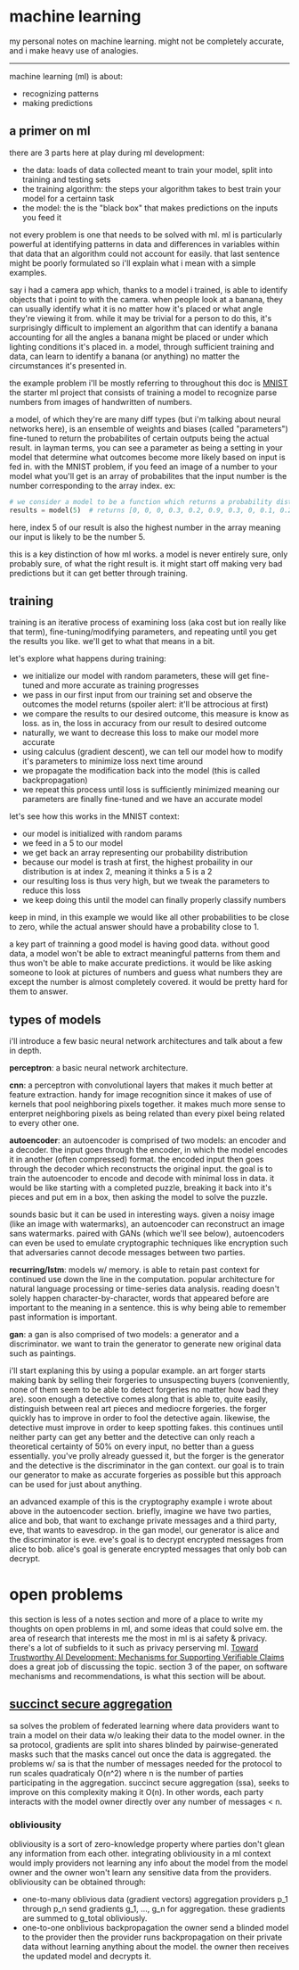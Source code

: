 # machine learning

my personal notes on machine learning. might not be completely accurate, and i make heavy use of analogies.

---

machine learning (ml) is about:
- recognizing patterns
- making predictions

## a primer on ml
there are 3 parts here at play during ml development:
- the data: loads of data collected meant to train your model, split into training and testing sets
- the training algorithm: the steps your algorithm takes to best train your model for a certainn task
- the model: the is the "black box" that makes predictions on the inputs you feed it

not every problem is one that needs to be solved with ml. ml is particularly powerful at identifying patterns in data and differences in variables within that data that an algorithm could not account for easily. that last sentence might be poorly formulated so i'll explain what i mean with a simple examples.

say i had a camera app which, thanks to a model i trained, is able to identify objects that i point to with the camera. when people look at a banana, they can usually identify what it is no matter how it's placed or what angle they're viewing it from. while it may be trivial for a person to do this, it's surprisingly difficult to implement an algorithm that can identify a banana accounting for all the angles a banana might be placed or under which lighting conditions it's placed in. a model, through sufficient training and data, can learn to identify a banana (or anything) no matter the circumstances it's presented in.

the example problem i'll be mostly referring to throughout this doc is [MNIST](https://en.wikipedia.org/wiki/MNIST_database) the starter ml project that consists of training a model to recognize parse numbers from images of handwritten of numbers.

a model, of which they're are many diff types (but i'm talking about neural networks here), is an ensemble of weights and biases (called "parameters") fine-tuned to return the probabilites of certain outputs being the actual result. in layman terms, you can see a parameter as being a setting in your model that determine what outcomes become more likely based on input is fed in. with the MNIST problem, if you feed an image of a number to your model what you'll get is an array of probabilites that the input number is the number corresponding to the array index.
ex:
```py
# we consider a model to be a function which returns a probability distribution
results = model(5)  # returns [0, 0, 0, 0.3, 0.2, 0.9, 0.3, 0, 0.1, 0.2]
```
here, index 5 of our result is also the highest number in the array meaning our input is likely to be the number 5.

this is a key distinction of how ml works. a model is never entirely sure, only probably sure, of what the right result is. it might start off making very bad predictions but it can get better through training.

## training
training is an  iterative process of examining loss (aka cost but ion really like that term), fine-tuning/modifying parameters, and repeating until you get the results you like. we'll get to what that means in a bit.

let's explore what happens during training:
- we initialize our model with random parameters, these will get fine-tuned and more accurate as training progresses
- we pass in our first input from our training set and observe the outcomes the model returns (spoiler alert: it'll be attrocious at first)
- we compare the results to our desired outcome, this measure is know as loss. as in, the loss in accuracy from our result to desired outcome
- naturally, we want to decrease this loss to make our model more accurate
- using calculus (gradient descent), we can tell our model how to modify it's parameters to minimize loss next time around
- we propagate the modification back into the model (this is called backpropagation)
- we repeat this process until loss is sufficiently minimized meaning our parameters are finally fine-tuned and we have an accurate model

let's see how this works in the MNIST context:
- our model is initialized with random params
- we feed in a 5 to our model
- we get back an array representing our probability distribution
- because our model is trash at first, the highest probaility in our distribution is at index 2, meaning it thinks a 5 is a 2
- our resulting loss is thus very high, but we tweak the parameters to reduce this loss
- we keep doing this until the model can finally properly classify numbers

keep in mind, in this example we would like all other probabilities to be close to zero, while the actual answer should have a probability close to 1.

a key part of trainning a good model is having good data. without good data, a model won't be able to extract meaningful patterns from them and thus won't be able to make accurate predictions. it would be like asking someone to look at pictures of numbers and guess what numbers they are except the number is almost completely covered. it would be pretty hard for them to answer.

## types of models
i'll introduce a few basic neural network architectures and talk about a few in depth.

**perceptron**: a basic neural network architecture.

**cnn**: a perceptron with convolutional layers that makes it much better at feature extraction. handy for image recognition since it makes of use of kernels that pool neighboring pixels together. it makes much more sense to enterpret neighboring pixels as being related than every pixel being related to every other one.

**autoencoder**: an autoencoder is comprised of two models: an encoder and a decoder. the input goes through the encoder, in which the model encodes it in another (often compressed) format. the encoded input then goes through the decoder which reconstructs the original input. the goal is to train the autoencoder to encode and decode with minimal loss in data. it would be like starting with a completed puzzle, breaking it back into it's pieces and put em in a box, then asking the model to solve the puzzle.

sounds basic but it can be used in interesting ways. given a noisy image (like an image with watermarks), an autoencoder can reconstruct an image sans watermarks. paired with GANs (which we'll see below), autoencoders can even be used to emulate cryptographic techniques like encryption such that adversaries cannot decode messages between two parties.

**recurring/lstm**: models w/ memory. is able to retain past context for continued use down the line in the computation. popular architecture for natural language processing or time-series data analysis. reading doesn't solely happen character-by-character, words that appeared before are important to the meaning in a sentence. this is why being able to remember past information is important.

**gan**: a gan is also comprised of two models: a generator and a discriminator. we want to train the generator to generate new original data such as paintings.

i'll start explaning this by using a popular example. an art forger starts making bank by selling their forgeries to unsuspecting buyers (conveniently, none of them seem to be able to detect forgeries no matter how bad they are). soon enough a detective comes along that is able to, quite easily, distinguish between real art pieces and mediocre forgeries. the forger quickly has to improve in order to fool the detective again. likewise, the detective must improve in order to keep spotting fakes. this continues until neither party can get any better and the detective can only reach a theoretical certainty of 50% on every input, no better than a guess essentially. you've prolly already guessed it, but the forger is the generator and the detective is the discriminator in the gan context. our goal is to train our generator to make as accurate forgeries as possible but this approach can be used for just about anything.

an advanced example of this is the cryptography example i wrote about above in the autoencoder section. briefly, imagine we have two parties, alice and bob, that want to exchange private messages and a third party, eve, that wants to eavesdrop. in the gan model, our generator is alice and the discriminator is eve. eve's goal is to decrypt encrypted messages from alice to bob. alice's goal is generate encrypted messages that only bob can decrypt.

# open problems
this section is less of a notes section and more of a place to write my thoughts on open problems in ml, and some ideas that could solve em.
the area of research that interests me the most in ml is ai safety & privacy. there's a lot of subfields to it such as privacy perserving ml. [Toward Trustworthy AI Development: Mechanisms for Supporting Verifiable Claims](https://arxiv.org/pdf/2004.07213.pdf) does a great job of discussing the topic. section 3 of the paper, on software mechanisms and recommendations, is what this section will be about.

## [succinct secure aggregation](https://github.com/ghiliweld/writings/blob/master/mpc.md#succint-secure-aggregation-ssa)
sa solves the problem of federated learning where data providers want to train a model on their data w/o leaking their data to the model owner. in the sa protocol, gradients are split into shares blinded by pairwise-generated masks such that the masks cancel out once the data is aggregated. the problems w/ sa is that the number of messages needed for the protocol to run scales quadraticaly O(n^2) where n is the number of parties participating in the aggregation. succinct secure aggregation (ssa), seeks to improve on this complexity making it O(n). In other words, each party interacts with the model owner directly over any number of messages < n.

### obliviousity
obliviousity is a sort of zero-knowledge property where parties don't glean any information from each other. integrating obliviousity in a ml context would imply providers not learning any info about the model from the model owner and the owner won't learn any sensitive data from the providers.
obliviousity can be obtained through:
- one-to-many oblivious data (gradient vectors) aggregation
  providers p_1 through p_n send gradients g_1, ..., g_n for aggregation. these gradients are summed to g_total obliviously.
- one-to-one onblivious backpropagation
  the owner send a blinded model to the provider then the provider runs backpropagation on their private data without learning anything about the model. the owner then receives the updated model and decrypts it.

